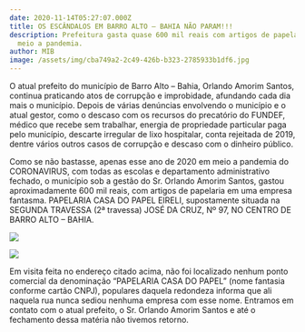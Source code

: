 ```yaml
---
date: 2020-11-14T05:27:07.000Z
title: OS ESCÂNDALOS EM BARRO ALTO – BAHIA NÃO PARAM!!!
description: Prefeitura gasta quase 600 mil reais com artigos de papelaria em
  meio a pandemia.
author: MIB
image: /assets/img/cba749a2-2c49-426b-b323-2785933b1df6.jpg
---
```

O atual prefeito do município de Barro Alto – Bahia, Orlando Amorim Santos, continua praticando atos de corrupção e improbidade, afundando cada dia mais o município. Depois de várias denúncias envolvendo o município e o atual gestor, como o descaso com os recursos do precatório do FUNDEF, médico que recebe sem trabalhar, energia de propriedade particular paga pelo município, descarte irregular de lixo hospitalar, conta rejeitada de 2019, dentre vários outros casos de corrupção e descaso com o dinheiro público. 

Como se não bastasse, apenas esse ano de 2020 em meio a pandemia do CORONAVIRUS, com todas as escolas e departamento administrativo fechado, o município sob a gestão do Sr. Orlando Amorim Santos, gastou aproximadamente 600 mil reais, com artigos de papelaria em uma empresa fantasma. PAPELARIA CASA DO PAPEL EIRELI, supostamente situada na SEGUNDA TRAVESSA (2ª travessa) JOSÉ DA CRUZ, Nº 97, NO CENTRO DE BARRO ALTO – BAHIA. 

![](/assets/img/1fbf604d-c27c-47fa-99ad-1f05f960f8c4.jpg)

![](/assets/img/6142a9b9-b0c2-45f1-81f6-f7841d3c0df8.jpg)

Em visita feita no endereço citado acima, não foi localizado nenhum ponto comercial da denominação “PAPELARIA CASA DO PAPEL” (nome fantasia conforme cartão CNPJ), populares daquela redondeza informa que ali naquela rua nunca sediou nenhuma empresa com esse nome. Entramos em contato com o atual prefeito, o Sr. Orlando Amorim Santos e até o fechamento dessa matéria não tivemos retorno.